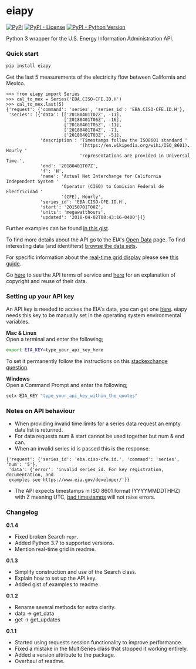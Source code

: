 # eiapy
[![PyPI](https://img.shields.io/pypi/v/eiapy.svg)](https://pypi.org/project/eiapy/) [![PyPI - License](https://img.shields.io/pypi/l/eiapy.svg)](https://pypi.org/project/eiapy/) [![PyPI - Python Version](https://img.shields.io/pypi/pyversions/eiapy.svg)](https://pypi.org/project/eiapy/)  

Python 3 wrapper for the U.S. Energy Information Administration API.  

### Quick start
```bash
pip install eiapy
```

Get the last 5 measurements of the electricity flow between California and Mexico.

```python3
>>> from eiapy import Series
>>> cal_to_mex = Series('EBA.CISO-CFE.ID.H')
>>> cal_to_mex.last(5)
{'request': {'command': 'series', 'series_id': 'EBA.CISO-CFE.ID.H'},
 'series': [{'data': [['20180401T07Z', -11],
                      ['20180401T06Z', -16],
                      ['20180401T05Z', -11],
                      ['20180401T04Z', -7],
                      ['20180401T03Z', -5]],
             'description': 'Timestamps follow the ISO8601 standard '
                            '(https://en.wikipedia.org/wiki/ISO_8601). Hourly '
                            'representations are provided in Universal Time.',
             'end': '20180401T07Z',
             'f': 'H',
             'name': 'Actual Net Interchange for California Independent System '
                     'Operator (CISO) to Comision Federal de Electricidad '
                     '(CFE), Hourly',
             'series_id': 'EBA.CISO-CFE.ID.H',
             'start': '20150701T00Z',
             'units': 'megawatthours',
             'updated': '2018-04-02T08:43:16-0400'}]}

```

Further examples can be found [in this gist](https://gist.github.com/systemcatch/019cf50302093b9b51838c62b99623df).

To find more details about the API go to the EIA's [Open Data](https://www.eia.gov/opendata/) page. To find interesting data (and identifiers) [browse the data sets](https://www.eia.gov/opendata/qb.php).

For specific information about the [real-time grid display](https://www.eia.gov/beta/electricity/gridmonitor/dashboard/electric_overview/US48/US48) please see [this guide](https://www.eia.gov/realtime_grid/docs/userguide-knownissues.pdf).

Go [here](https://www.eia.gov/opendata/register.cfm#terms_of_service) to see the
API terms of service and [here](https://www.eia.gov/about/copyrights_reuse.cfm)
for an explanation of copyright and reuse of their data.

### Setting up your API key
An API key is needed to access the EIA's data, you can get one [here](https://www.eia.gov/opendata/register.php). eiapy needs this key to be manually set in the operating system environmental variables.

**Mac & Linux**  
Open a terminal and enter the following;
```bash
export EIA_KEY=type_your_api_key_here
```
To set it permanently follow the instructions on this [stackexchange question](https://unix.stackexchange.com/questions/117467/how-to-permanently-set-environmental-variables).

**Windows**  
Open a Command Prompt and enter the following;
```bat
setx EIA_KEY "type_your_api_key_within_the_quotes"
```

### Notes on API behaviour
- When providing invalid time limits for a series data request an empty data list is returned.
- For data requests num & start cannot be used together but num & end can.
- When an invalid series id is passed this is the response.
```python3
{'request': {'series_id': 'eba.ciso-cfe.id.', 'command': 'series', 'num': '5'},
 'data': {'error': 'invalid series_id. For key registration, documentation, and
 examples see https://www.eia.gov/developer/'}}
```
- The API expects timestamps in ISO 8601 format (YYYYMMDDTHHZ) with Z meaning UTC, [bad timestamps](https://github.com/systemcatch/eiapy/issues/16) will not raise errors.

### Changelog
**0.1.4**
- Fixed broken Search `repr`.
- Added Python 3.7 to supported versions.
- Mention real-time grid in readme.

**0.1.3**
- Simplify construction and use of the Search class.
- Explain how to set up the API key.
- Added gist of examples to readme.

**0.1.2**
- Rename several methods for extra clarity.
- data -> get_data
- get -> get_updates

**0.1.1**  
- Started using requests session functionality to improve performance.
- Fixed a mistake in the MultiSeries class that stopped it working entirely.
- Added a version attribute to the package.
- Overhaul of readme.
